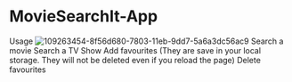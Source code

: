 # MovieSearchIt-App

Usage
![109263454-8f56d680-7803-11eb-9dd7-5a6a3dc56ac9](https://user-images.githubusercontent.com/83028354/173008366-50f6e9bd-b034-47f6-bbcf-fbfa35556bc6.gif)
Search a movie
Search a TV Show
Add favourites (They are save in your local storage. They will not be deleted even if you reload the page)
Delete favourites
